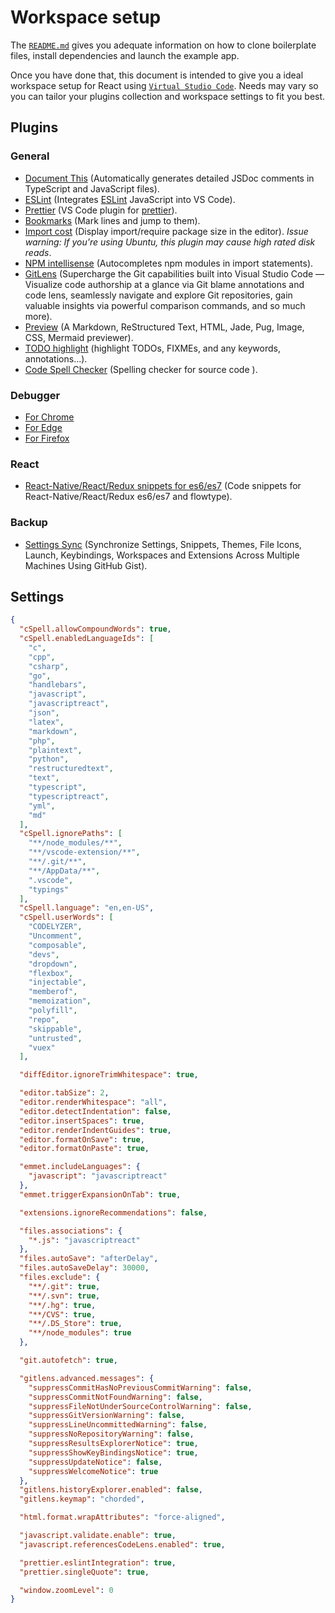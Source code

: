 # Workspace setup

The [`README.md`](https://github.com/ngoquoc/react-boilerplate-demo) gives you adequate information on how to clone boilerplate files, install dependencies and launch the example app.

Once you have done that, this document is intended to give you a ideal workspace setup for React using [`Virtual Studio Code`](https://code.visualstudio.com/). Needs may vary so you can tailor your plugins collection and workspace settings to fit you best.

## Plugins

### General

- [Document This](https://marketplace.visualstudio.com/items?itemName=joelday.docthis) (Automatically generates detailed JSDoc comments in TypeScript and JavaScript files).
- [ESLint](https://marketplace.visualstudio.com/items?itemName=dbaeumer.vscode-eslint) (Integrates [ESLint](https://eslint.org/) JavaScript into VS Code).
- [Prettier](https://marketplace.visualstudio.com/items?itemName=esbenp.prettier-vscode) (VS Code plugin for [prettier](https://prettier.io/)).
- [Bookmarks](https://marketplace.visualstudio.com/items?itemName=alefragnani.bookmarks) (Mark lines and jump to them).
- [Import cost](https://marketplace.visualstudio.com/items?itemName=wix.vscode-import-cost) (Display import/require package size in the editor). _Issue warning: If you're using Ubuntu, this plugin may cause high rated disk reads_.
- [NPM intellisense](https://marketplace.visualstudio.com/items?itemName=christian-kohler.npm-intellisense) (Autocompletes npm modules in import statements).
- [GitLens](https://marketplace.visualstudio.com/items?itemName=eamodio.gitlens) (Supercharge the Git capabilities built into Visual Studio Code — Visualize code authorship at a glance via Git blame annotations and code lens, seamlessly navigate and explore Git repositories, gain valuable insights via powerful comparison commands, and so much more).
- [Preview](https://marketplace.visualstudio.com/items?itemName=searKing.preview-vscode) (A Markdown, ReStructured Text, HTML, Jade, Pug, Image, CSS, Mermaid previewer).
- [TODO highlight](https://marketplace.visualstudio.com/items?itemName=wayou.vscode-todo-highlight) (highlight TODOs, FIXMEs, and any keywords, annotations...).
- [Code Spell Checker](https://marketplace.visualstudio.com/items?itemName=streetsidesoftware.code-spell-checker) (Spelling checker for source code
  ).

### Debugger

- [For Chrome](https://marketplace.visualstudio.com/items?itemName=msjsdiag.debugger-for-chrome)
- [For Edge](https://marketplace.visualstudio.com/items?itemName=msjsdiag.debugger-for-edge)
- [For Firefox](https://marketplace.visualstudio.com/items?itemName=hbenl.vscode-firefox-debug)

### React

- [React-Native/React/Redux snippets for es6/es7](https://marketplace.visualstudio.com/items?itemName=EQuimper.react-native-react-redux) (Code snippets for React-Native/React/Redux es6/es7 and flowtype).

### Backup

- [Settings Sync](https://marketplace.visualstudio.com/items?itemName=Shan.code-settings-sync) (Synchronize Settings, Snippets, Themes, File Icons, Launch, Keybindings, Workspaces and Extensions Across Multiple Machines Using GitHub Gist).

## Settings

```json
{
  "cSpell.allowCompoundWords": true,
  "cSpell.enabledLanguageIds": [
    "c",
    "cpp",
    "csharp",
    "go",
    "handlebars",
    "javascript",
    "javascriptreact",
    "json",
    "latex",
    "markdown",
    "php",
    "plaintext",
    "python",
    "restructuredtext",
    "text",
    "typescript",
    "typescriptreact",
    "yml",
    "md"
  ],
  "cSpell.ignorePaths": [
    "**/node_modules/**",
    "**/vscode-extension/**",
    "**/.git/**",
    "**/AppData/**",
    ".vscode",
    "typings"
  ],
  "cSpell.language": "en,en-US",
  "cSpell.userWords": [
    "CODELYZER",
    "Uncomment",
    "composable",
    "devs",
    "dropdown",
    "flexbox",
    "injectable",
    "memberof",
    "memoization",
    "polyfill",
    "repo",
    "skippable",
    "untrusted",
    "vuex"
  ],

  "diffEditor.ignoreTrimWhitespace": true,

  "editor.tabSize": 2,
  "editor.renderWhitespace": "all",
  "editor.detectIndentation": false,
  "editor.insertSpaces": true,
  "editor.renderIndentGuides": true,
  "editor.formatOnSave": true,
  "editor.formatOnPaste": true,

  "emmet.includeLanguages": {
    "javascript": "javascriptreact"
  },
  "emmet.triggerExpansionOnTab": true,

  "extensions.ignoreRecommendations": false,

  "files.associations": {
    "*.js": "javascriptreact"
  },
  "files.autoSave": "afterDelay",
  "files.autoSaveDelay": 30000,
  "files.exclude": {
    "**/.git": true,
    "**/.svn": true,
    "**/.hg": true,
    "**/CVS": true,
    "**/.DS_Store": true,
    "**/node_modules": true
  },

  "git.autofetch": true,

  "gitlens.advanced.messages": {
    "suppressCommitHasNoPreviousCommitWarning": false,
    "suppressCommitNotFoundWarning": false,
    "suppressFileNotUnderSourceControlWarning": false,
    "suppressGitVersionWarning": false,
    "suppressLineUncommittedWarning": false,
    "suppressNoRepositoryWarning": false,
    "suppressResultsExplorerNotice": true,
    "suppressShowKeyBindingsNotice": true,
    "suppressUpdateNotice": false,
    "suppressWelcomeNotice": true
  },
  "gitlens.historyExplorer.enabled": false,
  "gitlens.keymap": "chorded",

  "html.format.wrapAttributes": "force-aligned",

  "javascript.validate.enable": true,
  "javascript.referencesCodeLens.enabled": true,

  "prettier.eslintIntegration": true,
  "prettier.singleQuote": true,

  "window.zoomLevel": 0
}
```
